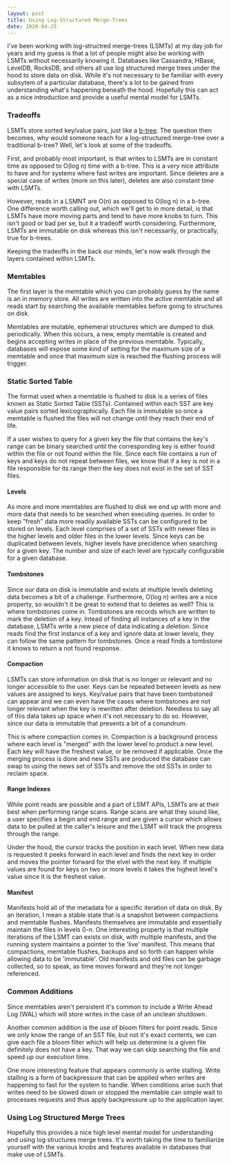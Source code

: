 ```yaml
---
layout: post
title: Using Log-Structured Merge-Trees
date: 2020-04-25
---
```


I've been working with log-structred merge-trees (LSMTs) at my day job for years and my guess is that a lot of people might also be working with LSMTs without necessarily knowing it. Databases like Cassandra, HBase, LevelDB, RocksDB, and others all use log structured merge trees under the hood to store data on disk. While it's not necessary to be familiar with every subsytem of a particular database, there's a lot to be gained from understanding what's happening beneath the hood. Hopefully this can act as a nice introduction and provide a useful mental model for LSMTs.

### Tradeoffs ###

LSMTs store sorted key/value pairs, just like a [b-tree](https://en.wikipedia.org/wiki/B-tree). The question then becomes, why would someone reach for a log-structured merge-tree over a traditional b-tree? Well, let's look at some of the tradeoffs.

First, and probably most important, is that writes to LSMTs are in constant time as opposed to O(log n) time with a b-tree. This is a _very_ nice attribute to have and for systems where fast writes are important. Since deletes are a special case of writes (more on this later), deletes are also constant time with LSMTs.

However, reads in a LSMNT are O(n) as opposed to O(log n) in a b-tree.
One difference worth calling out, which we'll get to in more detail, is that LSMTs have more moving parts and tend to have more knobs to turn. This isn't good or bad per se, but it a tradeoff worth considering. Furthermore, LSMTs are immutable on disk whereas this isn't necessarily, or practically, true for b-trees.

Keeping the tradeoffs in the back our minds, let's now walk through the layers contained within LSMTs.

### Memtables ###

The first layer is the memtable which you can probably guess by the name is an in memory store. All writes are written into the active memtable and all reads start by searching the available memtables before going to structures on disk.

Memtables are mutable, ephemeral structures which are dumped to disk periodically. When this occurs, a new, empty memtable is created and begins accepting writes in place of the previous memtable. Typically, databases will expose some kind of setting for the maximum size of a memtable and once that maximum size is reached the flushing process will trigger.

### Static Sorted Table ###

The format used when a memtable is flushed to disk is a series of files known as Static Sorted Table (SSTs). Contained within each SST are key value pairs sorted lexicographically. Each file is immutable so once a memtable is flushed the files will not change until they reach their end of life.

If a user wishes to query for a given key the file that contains the key's range can be binary searched until the corresponding key is either found within the file or not found within the file. Since each file contains a run of keys and keys do not repeat between files, we know that if a key is not in a file responsible for its range then the key does not exist in the set of SST files.

#### Levels ####

As more and more memtables are flushed to disk we end up with more and more data that needs to be searched when executing queries. In order to keep "fresh" data more readily available SSTs can be configured to be stored on levels. Each level comprises of a set of SSTs with newer files in the higher levels and older files in the lower levels. Since keys can be duplicated between levels, higher levels have precidence when searching for a given key. The number and size of each level are typically configurable for a given database.

#### Tombstones ####

Since our data on disk is immutable and exists at multiple levels deleting data becomes a bit of a challenge. Furthermore, O(log n) writes are a nice property, so wouldn't it be great to extend that to deletes as well? This is where tombstones come in. Tombstones are records which are written to mark the deletion of a key. Intead of finding all instances of a key in the database, LSMTs write a new piece of data indicating a deletion. Since reads find the first instance of a key and ignore data at lower levels, they can follow the same pattern for tombstones. Once a read finds a tombstone it knows to return a not found response.

#### Compaction ####

LSMTs can store information on disk that is no longer or relevant and no longer accessible to the user. Keys can be repeated between levels as new values are assigned to keys. Key/value pairs that have been tombstoned can appear and we can even have the cases where tombstones are not longer relevant when the key is rewritten after deletion. Needless to say all of this data takes up space when it's not necessary to do so. However, since our data is immutable that presents a bit of a conundrum.

This is where compaction comes in. Compaction is a background process where each level is "merged" with the lower level to product a new level. Each key will have the freshest value, or be removed if applicable. Once the merging process is done and new SSTs are produced the database can swap to using the news set of SSTs and remove the old SSTs in order to reclaim space.

#### Range Indexes ####

While point reads are possible and a part of LSMT APIs, LSMTs are at their best when performing range scans. Range scans are what they sound like, a user specifies a begin and end range and are given a cursor which allows data to be pulled at the caller's leisure and the LSMT will track the progress through the range.

Under the hood, the cursor tracks the position in each level. When new data is requested it peeks forward in each level and finds the next key in order and moves the pointer forward for the elvel with the next key. If multiple values are found for keys on two or more levels it takes the highest level's value since it is the freshest value.

#### Manifest ####

Manifests hold all of the metadata for a specific iteration of data on disk. By an iteration, I mean a stable state that is a snapshot between compactions and memtable flushes. Manifests themselves are immutable and essentially maintain the files in levels 0-n. One interesting property is that multiple iterations of the LSMT can exists on disk, with multiple manifests, and the running system maintains a pointer to the 'live' manifest. This means that compactions, memtable flushes, backups and so forth can happen while allowing data to be 'immutable'. Old manifests and old files can be garbage collected, so to speak, as time moves forward and they're not longer referenced.

### Common Additions ###

Since memtables aren't persistent it's common to include a Write Ahead Log (WAL) which will store writes in the case of an unclean shutdown.

Another common addition is the use of bloom filters for point reads. Since we only know the range of an SST file, but not it's exact contents, we can give each file a bloom filter which will help us determine is a given file definitely does not have a key. That way we can skip searching the file and speed up our execution time.

One more interesting feature that appears commonly is write stalling. Write stalling is a form of backpressure that can be applied when writes are happening to fast for the system to handle. When conditions arise such that writes need to be slowed down or stopped the memtable can simple wait to processes requests and thus apply backpressure up to the application layer.

### Using Log Structured Merge Trees ###

Hopefully this provides a nice high level mental model for understanding and using log structures merge trees. It's worth taking the time to familiarize yourself with the various knobs and features available in databases that make use of LSMTs.
